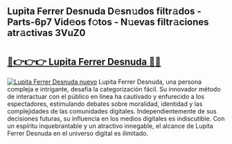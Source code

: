 ## Lupita Ferrer Desnuda D𝚎sn𝚞dos filtr𝚊dos - Parts-6p7 Vid𝚎os f𝚘tos - N𝚞evas filtr𝚊ciones atr𝚊ctivas 3VuZ0

# <h2><a href="http://mb21fp2.tromn.icu/?c=Lupita+Ferrer+Desnuda">🔗👉👉👉 Lupita Ferrer Desnuda 🔗🔗</a></h2>

[![Lupita Ferrer Desnuda nuevo](https://i.imgur.com/pEAQMta.gif)](http://mb21fp2.tromn.icu/?c=Lupita+Ferrer+Desnuda)
Lupita Ferrer Desnuda, una persona compleja e intrigante, desafía la categorización fácil. Su innovador método de interactuar con el público en línea ha cautivado y enfurecido a los espectadores, estimulando debates sobre moralidad, identidad y las complejidades de las comunidades digitales. Independientemente de sus decisiones futuras, su influencia en los medios digitales es indiscutible. Con un espíritu inquebrantable y un atractivo innegable, el alcance de Lupita Ferrer Desnuda en el universo digital es ilimitado.
